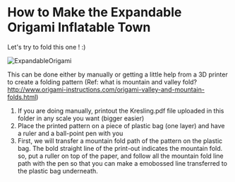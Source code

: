 # How to Make the Expandable Origami Inflatable Town

Let's try to fold this one ! :)

![ExpandableOrigami](https://user-images.githubusercontent.com/3894400/96122669-cef3e480-0f2c-11eb-842d-88f8d1121f50.gif)

This can be done either by manually or getting a little help from a 3D printer to create a folding pattern
(Ref: what is mountain and valley fold? http://www.origami-instructions.com/origami-valley-and-mountain-folds.html) 

1. If you are doing manually, printout the Kresling.pdf file uploaded in this folder in any scale you want (bigger easier)
2. Place the printed pattern on a piece of plastic bag (one layer) and have a ruler and a ball-point pen with you
3. First, we will transfer a mountain fold path of the pattern on the plastic bag. The bold straight line of the print-out indicates the mountain fold.
  so, put a ruller on top of the paper, and follow all the mountain fold line path with the pen so that you can make a emobossed line transferred to the plastic bag underneath.
 
